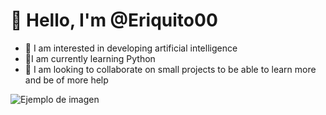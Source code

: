 # 👋 Hello, I'm @Eriquito00

- 👀 I am interested in developing artificial intelligence
- 🌱I am currently learning Python
- 💞️ I am looking to collaborate on small projects to be able to learn more and be of more help

![Ejemplo de imagen](https://github.com/Eriquito00/tu-repositorio/blob/main/ejemplo.png)
